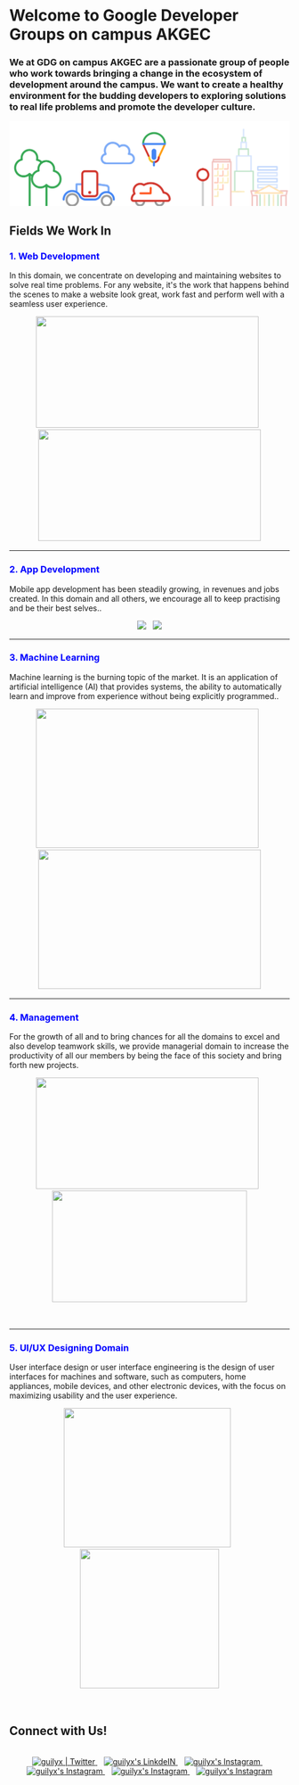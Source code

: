 <!-- ![image](https://user-images.githubusercontent.com/57393186/151705735-4fc35ab7-feeb-437f-8999-f6597205758c.png) -->

# Welcome to Google Developer Groups on campus AKGEC

<h3>We at GDG on campus AKGEC are a passionate group of people who work towards bringing a change in the ecosystem of development around the campus. We want to create a healthy environment for the budding developers to exploring solutions to real life problems and promote the developer culture.</h3>

<img src="https://github.com/anuj0501/DoNotEngage/blob/master/Client/src/assets/images/aboutUS.png"/>

## Fields We Work In
<h3 style="color:blue;" style="text-align:center">1. Web Development</h3>
<p >In this domain, we concentrate on developing and maintaining websites to solve real time problems. For any website, it's the work that happens behind the scenes to make a website look great, work fast and perform well with a seamless user experience.</p>
<p align="center"><img src="https://user-images.githubusercontent.com/60147732/152080656-7b8b776e-a134-4ac9-bf80-094f9aa23e25.png" width="400" height="200"/>&nbsp;&nbsp;
<img src="https://user-images.githubusercontent.com/60147732/152080775-1c069915-9e32-4aa4-84db-128ed5ff1d9a.png" width="400" height="200" /></p>
<hr>
<h3 style="color:blue;" style="text-align:center">2. App Development</h3>
<p >Mobile app development has been steadily growing, in revenues and jobs created. In this domain and all others, we encourage all to keep practising and be their best selves..</p>
<p align="center">
<img src="https://encrypted-tbn0.gstatic.com/images?q=tbn:ANd9GcSTxoKAszzqSXoytBiGrCpdXUgi939Crm7u1w&usqp=CAU" width="300" />&nbsp;&nbsp;
<img src="https://encrypted-tbn0.gstatic.com/images?q=tbn:ANd9GcRF43uBRTCCYchDe8kfzI-1uqge-QP9_J_6jQ&usqp=CAU" width="350" /></p>
<hr>
<h3 style="color:blue;" style="text-align:center">3. Machine Learning</h3>
<p >Machine learning is the burning topic of the market. It is an application of artificial intelligence (AI) that provides systems, the ability to automatically learn and improve from experience without being explicitly programmed..</p>
<p align="center"><img src="https://user-images.githubusercontent.com/60147732/152087918-3dc21502-488e-43d4-820a-988d65d89e8f.png" width="400" height="250"/>&nbsp;&nbsp;
<img src="https://user-images.githubusercontent.com/60147732/152088159-0a837e8c-7be5-4d02-ac12-3fe2d342c5b6.png" width="400" height="250"/></p>
<hr>
<h3 style="color:blue;" style="text-align:center">4. Management</h3>
<p >For the growth of all and to bring chances for all the domains to excel and also develop teamwork skills, we provide managerial domain to increase the productivity of all our members by being the face of this society and bring forth new projects.</p>
<p align="center"><img src="https://user-images.githubusercontent.com/60147732/152088222-4c251c24-98aa-477f-931e-a2e23b9c5ee6.png" width="400"height="200"/>&nbsp;&nbsp;
<img src="https://user-images.githubusercontent.com/60147732/152088314-7704bf21-3c9c-47d8-a2a4-45582dd08c34.png" width="350" height="200" /></p>
<br>
<hr>
<h3 style="color:blue;" style="text-align:center">5. UI/UX Designing Domain</h3>
<p >User interface design or user interface engineering is the design of user interfaces for machines and software, such as computers, home appliances, mobile devices, and other electronic devices, with the focus on maximizing usability and the user experience.</p>
<p align="center"><img src="https://user-images.githubusercontent.com/60147732/152089106-56e3a7de-ef17-4539-b975-e9179a85a85d.png"width="300"height="250"/>&nbsp;&nbsp;
<img src="https://user-images.githubusercontent.com/60147732/152089221-eee51651-a31e-4de3-a24c-2192b506fd7d.png" width="250" height="250" /></p>
<br>


## Connect with Us!
<!-- [![YouTube Badge](https://img.shields.io/badge/-@GDSC%20AKGEC-c4302b?style=flat-square&labelColor=c4302b&logo=youtube&logoColor=white&link=https://www.youtube.com/channel/UCZvNkM_UNgR4_2fQpBqvWUw)](https://www.youtube.com/channel/UCZvNkM_UNgR4_2fQpBqvWUw) [![Twitter Badge](https://img.shields.io/badge/-@dsc_akgec-1ca0f1?style=flat-square&labelColor=1ca0f1&logo=twitter&logoColor=white&link=https://twitter.com/dsc_akgec)](https://twitter.com/dsc_akgec) [![Instagram Badge](https://img.shields.io/badge/-@dsc_akgec-F44747?style=flat-square&labelColor=F44747&logo=instagram&logoColor=white&link=https://www.instagram.com/dsc_akgec/)](https://www.instagram.com/dsc_akgec/) [![Linkedin Badge](https://img.shields.io/badge/-dscakgec-blue?style=flat-square&logo=Linkedin&logoColor=white&link=https://www.linkedin.com/in/dsc-akgec//)](https://www.linkedin.com/in/dsc-akgec//) -->

<p align="center">
<br/>
<a href="https://twitter.com/gdsc_akgec">
  <img alt="guilyx | Twitter" width="50px" src="https://user-images.githubusercontent.com/57393186/151711466-4907acf9-83fa-48fb-9c0a-83845b36b3a1.png"/>
</a>&nbsp;&nbsp;
<a href="https://www.linkedin.com/in/dsc-akgec/">
  <img alt="guilyx's LinkdeIN" width="50px" src="https://user-images.githubusercontent.com/57393186/151711211-5c29f763-d28a-4b7a-a741-1f8c0dd2fe0e.png" />
</a>&nbsp;&nbsp;
<a href="https://www.instagram.com/dsc_akgec">
  <img alt="guilyx's Instagram" width="50px" src="https://user-images.githubusercontent.com/57393186/151711168-f5cc60d2-c486-46f1-bc23-c740b719d80d.png" />
</a>&nbsp;&nbsp;
<a href="https://discord.gg/G2pC3EN34x">
  <img alt="guilyx's Instagram" width="50px" src="https://user-images.githubusercontent.com/57393186/151711237-891a1865-202b-40b1-b146-14104e1c50f1.png" />
</a>&nbsp;&nbsp;
<a href="https://www.youtube.com/channel/UCZvNkM_UNgR4_2fQpBqvWUw">
  <img alt="guilyx's Instagram" width="50px" src="https://user-images.githubusercontent.com/57393186/151711053-0ee88fa0-8f51-4d21-a370-fe601e9b4abf.png" />
</a>&nbsp;&nbsp;
<a href="https://www.facebook.com/dscAKGEC/">
  <img alt="guilyx's Instagram" width="50px" src="https://user-images.githubusercontent.com/57393186/151711101-1edfbc64-ca2f-456d-aa22-b96e2abb1246.png" />
</a>
</p>
